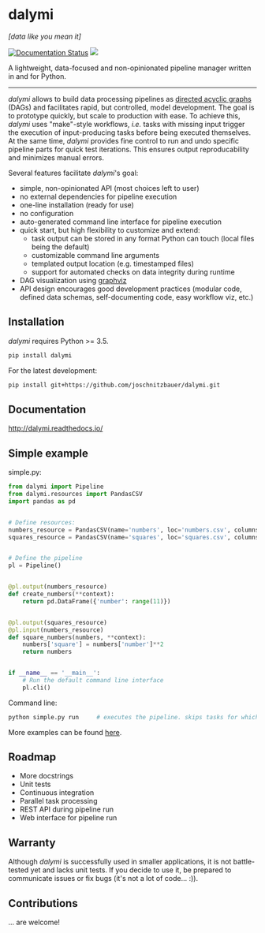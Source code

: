 # dalymi

*[data like you mean it]*

[![Documentation Status](https://readthedocs.org/projects/dalymi/badge/?version=latest)](http://dalymi.readthedocs.io/en/latest/?badge=latest) ![](https://github.com/joschnitzbauer/dalymi/workflows/tests/badge.svg)

A lightweight, data-focused and non-opinionated pipeline manager written in and for Python.

--------------------------------------------------------------------------------

_dalymi_ allows to build data processing pipelines as [directed acyclic graphs]([https://en.wikipedia.org/wiki/Directed_acyclic_graph]) (DAGs) and facilitates rapid, but controlled, model development. The goal is to prototype quickly, but scale to production with ease.
To achieve this, _dalymi_ uses "make"-style workflows, _i.e._ tasks with missing input trigger the execution of input-producing tasks before being executed themselves. At the same time, _dalymi_ provides fine control to run and undo specific pipeline parts for quick test iterations. This ensures output reproducability and minimizes manual errors.

Several features facilitate _dalymi_'s goal:

- simple, non-opinionated API (most choices left to user)
- no external dependencies for pipeline execution
- one-line installation (ready for use)
- no configuration
- auto-generated command line interface for pipeline execution
- quick start, but high flexibility to customize and extend:
    - task output can be stored in any format Python can touch (local files being the default)
    - customizable command line arguments
    - templated output location (e.g. timestamped files)
    - support for automated checks on data integrity during runtime
- DAG visualization using [graphviz](https://www.graphviz.org/)
- API design encourages good development practices (modular code, defined data schemas, self-documenting code, easy workflow viz, etc.)

## Installation
_dalymi_ requires Python >= 3.5.

``` bash
pip install dalymi
```

For the latest development:
``` bash
pip install git+https://github.com/joschnitzbauer/dalymi.git
```

## Documentation
http://dalymi.readthedocs.io/

## Simple example
simple.py:
``` python
from dalymi import Pipeline
from dalymi.resources import PandasCSV
import pandas as pd


# Define resources:
numbers_resource = PandasCSV(name='numbers', loc='numbers.csv', columns=['number'])
squares_resource = PandasCSV(name='squares', loc='squares.csv', columns=['number', 'square'])


# Define the pipeline
pl = Pipeline()


@pl.output(numbers_resource)
def create_numbers(**context):
    return pd.DataFrame({'number': range(11)})


@pl.output(squares_resource)
@pl.input(numbers_resource)
def square_numbers(numbers, **context):
    numbers['square'] = numbers['number']**2
    return numbers


if __name__ == '__main__':
    # Run the default command line interface
    pl.cli()
```

Command line:
```bash
python simple.py run     # executes the pipeline. skips tasks for which output already exists.
```

More examples can be found [here](https://github.com/joschnitzbauer/dalymi/tree/master/examples).

## Roadmap
- More docstrings
- Unit tests
- Continuous integration
- Parallel task processing
- REST API during pipeline run
- Web interface for pipeline run

## Warranty
Although _dalymi_ is successfully used in smaller applications, it is not battle-tested yet and lacks unit tests. If you decide to use it, be prepared to communicate issues or fix bugs (it's not a lot of code... :)).

## Contributions
... are welcome!
